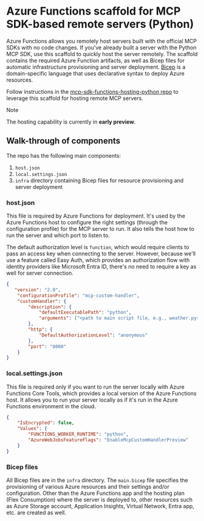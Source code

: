# Azure Functions scaffold for MCP SDK-based remote servers (Python)

Azure Functions allows you remotely host servers built with the official MCP SDKs with no code changes. If you've already built a server with the Python MCP SDK, use this scaffold to quickly host the server remotely. The scaffold contains the required Azure Function artifacts, as well as Bicep files for automatic infrastructure provisioning and server deployment. [Bicep](https://learn.microsoft.com/azure/azure-resource-manager/bicep/overview?tabs=bicep) is a domain-specific language that uses declarative syntax to deploy Azure resources.

Follow instructions in the [mcp-sdk-functions-hosting-python repo](https://github.com/Azure-Samples/mcp-sdk-functions-hosting-python/tree/main?tab=readme-ov-file#prerequisites) to leverage this scaffold for hosting remote MCP servers. 

>[!NOTE]
>The hosting capability is currently in **early preview**. 

## Walk-through of components 
The repo has the following main components: 
1. `host.json`
1. `local.settings.json`
1. `infra` directory containing Bicep files for resource provisioning and server deployment

### host.json
This file is required by Azure Functions for deployment. It's used by the Azure Functions host to configure the right settings (through the configuration profile) for the MCP server to run. It also tells the host how to run the server and which port to listen to. 

The default authorization level is `function`, which would require clients to pass an access key when connecting to the server. However, because we'll use a feature called Easy Auth, which provides an authorization flow with identity providers like Microsoft Entra ID, there's no need to require a key as well for server connection. 

```json
{
   "version": "2.0",
    "configurationProfile": "mcp-custom-handler",
    "customHandler": {
        "description": {
            "defaultExecutablePath": "python",
            "arguments": ["<path to main script file, e.g., weather.py>"] 
        },
        "http": {
            "DefaultAuthorizationLevel": "anonymous"
        },
        "port": "8000"
    }
}
```

### local.settings.json
This file is required only if you want to run the server locally with Azure Functions Core Tools, which provides a local version of the Azure Functions host. It allows you to run your server locally as if it's run in the Azure Functions environment in the cloud. 

```json
{
    "IsEncrypted": false,
    "Values": {
        "FUNCTIONS_WORKER_RUNTIME": "python",
        "AzureWebJobsFeatureFlags": "EnableMcpCustomHandlerPreview"
    }
}
```

### Bicep files 
All Bicep files are in the `infra` directory. The `main.bicep` file specifies the provisioning of various Azure resources and their settings and/or configuration. Other than the Azure Functions app and the hosting plan (Flex Consumption) where the server is deployed to, other resources such as Azure Storage account, Application Insights, Virtual Network, Entra app, etc. are created as well. 
